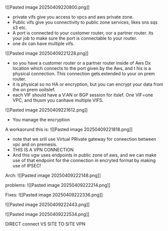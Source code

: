 ![[Pasted image 20250409220800.png]]

- private vifs give you access to vpcs and aws private zone.
- Public  vifs give you connectivity to public zone services, likes sns sqs s3 etc.
- A port is connected to your customer router, oor a partner router. its your job to make sure the port is connectable to your router.
- one dx can have multiple vifs.


![[Pasted image 20250409221228.png]]
- so you have a customer router or a partner router inside of Aws Dx location which connects to the port given by the Aws, and t his is a physical connection. This connection gets extended to your on prem router.
- it is physical so no HA or encryption, but you can encrypt your data from the on prem ooitslef.
- each VIF should have a V:AN or BGP session for itslef. One VIF=one VPC, and thusm you canhave multiple VIFS.



![[Pasted image 20250409221612.png]]


- You manage the encryption

A workaorund this is:
![[Pasted image 20250409221818.png]]
- note that we srill use Virtual PRivate gateway for coneection between vpc and on premesis.
- THIS IS A VPN CONNECTION
- And this vgw uses endpoints in public zone of aws, and we can make use of that endpoint for the connection in encryted format by making use of IPSEC!




Arch:
![[Pasted image 20250409222148.png]]

problems:
![[Pasted image 20250409222214.png]]


Fixes:
![[Pasted image 20250409222336.png]]

![[Pasted image 20250409222443.png]]


![[Pasted image 20250409222534.png]]


DIRECT connect VS SITE TO SITE VPN